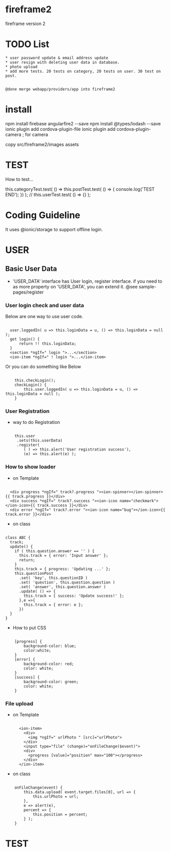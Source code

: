 # fireframe2
fireframe version 2


# TODO List

    * user password update & email address update
    * user resign with deleting user data in database.
    * photo upload
    * add more tests. 20 tests on category, 20 tests on user. 30 test on post.


    @done merge webapp/providers/app into fireframe2


# install


npm install firebase angularfire2 --save
npm install @types/lodash --save
ionic plugin add cordova-plugin-file
ionic plugin add cordova-plugin-camera ; for camera

copy src/fireframe2/images assets





# TEST

How to test...

  this.categoryTest.test( () =>
    this.postTest.test( () => {
      console.log('TEST END');
    })
  );
//  this.userTest.test( () => {} );

# Coding Guideline

It uses @ionic/storage to support offline login.


# USER

## Basic User Data

* 'USER_DATA' interface has User login, register interface.
  if you need to as more property on 'USER_DATA', you can extend it.
  @see sample-pages/register


### User login check and user data

Below are one way to use user code.

````

  user.loggedIn( u => this.loginData = u, () => this.loginData = null );
  get login() {
      return !! this.loginData;
  }
  <section *ngIf=" login ">...</section>
  <ion-item *ngIf=" ! login ">...</ion-item>

````

Or you can do something like Below

````

    this.checkLogin();
    checkLogin() {
        this.user.loggedIn( u => this.loginData = u, () => this.loginData = null );
    }

````


### User Registration

* way to do Registration

````

    this.user
     .sets(this.userData)
     .register(
        ( ) => this.alert('User registration success'),
        (e) => this.alert(e) );

````



### How to show loader

* on Template

````

  <div progress *ngIf=" track?.progress "><ion-spinner></ion-spinner>{{ track.progress }}</div>
  <div success *ngIf=" track?.success "><ion-icon name="checkmark"></ion-icon>{{ track.success }}</div>
  <div error *ngIf=" track?.error "><ion-icon name="bug"></ion-icon>{{ track.error }}</div>

````

* on class

````

class ABC {
  track;
  update() {
    if ( this.question.answer == '' ) {
      this.track = { error: 'Input answer' };
      return;
    }
    this.track = { progress: 'Updating ...' };
    this.questionPost
      .set( 'key', this.questionID )
      .set( 'question', this.question.question )
      .set( 'answer', this.question.answer )
      .update( () => {
        this.track = { success: 'Update success!' };
      },e =>{
        this.track = { error: e };
      })
  }
}

````




* How to put CSS

````

    [progress] {
        background-color: blue;
        color:white;
    }
    [error] {
        background-color: red;
        color: white;
    }
    [success] {
        background-color: green;
        color: white;
    }

````

### File upload


* on Template

````

      <ion-item>
        <div>
          <img *ngIf=" urlPhoto " [src]="urlPhoto">
        </div>
        <input type="file" (change)="onFileChange($event)">
        <div>
          <progress [value]="position" max="100"></progress>
        </div>
      </ion-item>

````


* on class

````

    onFileChange(event) {
        this.data.upload( event.target.files[0], url => {
            this.urlPhoto = url;
        },
        e => alert(e),
        percent => {
            this.position = percent;
        } );
    }

````



# TEST

